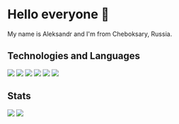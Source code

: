 # Hello everyone 👋

My name is Aleksandr and I'm from Cheboksary, Russia.

## Technologies and Languages
![](https://img.shields.io/badge/Code-Python-informational?style=flat-square&logo=python&logoColor=white&color=bb00db)
![](https://img.shields.io/badge/OS-Windows-informational?style=flat-square&logo=windows&logoColor=white&color=bb00db)
![](https://img.shields.io/badge/Code-PHP-informational?style=flat-square&logo=php&logoColor=white&color=bb00db)
![](https://img.shields.io/badge/editor-visual%20studio%20code-blue)
![](https://img.shields.io/badge/framework-Flask-orange)
![](https://img.shields.io/badge/framework-Bootstrap5-green)

## Stats
![](https://github-readme-stats.vercel.app/api/top-langs/?username=NabievDev&theme=vue&title_color=bb00db&icon_color=bb00db)
![](https://github-readme-stats.vercel.app/api/pin/?username=NabievDev&repo=PortfolioFlask&theme=vue&title_color=bb00db&icon_color=bb00db)
